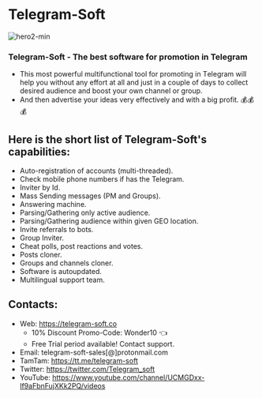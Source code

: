 # Telegram-Soft
![hero2-min](https://user-images.githubusercontent.com/94137664/165816523-cec523b8-abc6-4fd6-8d81-71d02fc624ba.png)


### Telegram-Soft - The best software for promotion in Telegram
- This most powerful multifunctional tool for promoting in Тelegram will help you without any effort at all and just in a couple of days to collect desired audience and boost your own channel or group. 
- And then advertise your ideas very effectively and with a big profit. 💰💰💰

## Here is the short list of Telegram-Soft's capabilities:

- Auto-registration of accounts (multi-threaded).
- Check mobile phone numbers if has the Telegram. 
- Inviter by Id.
- Mass Sending messages (PM and Groups).
- Answering machine.
- Parsing/Gathering only active audience.
- Parsing/Gathering audience within given GEO location.
- Invite referrals to bots.
- Group Inviter.
- Cheat polls, post reactions and votes.
- Posts cloner.
- Groups and channels cloner.
- Software is autoupdated.
- Multilingual support team.


##  Contacts:
- Wеb: https://telegram-soft.co
   - 10% Discount Promo-Code: Wonder10 👈
   - Free Trial period available! Contact support.
- Email: telegram-soft-sales[@]prоtonmail.cоm
- TamTam: https://tt.me/telegram-soft
- Twitter: https://twitter.com/Telegram_soft
- YouTube: https://www.youtube.com/channel/UCMGDxx-lf9aFbnFujXKk2PQ/videos







